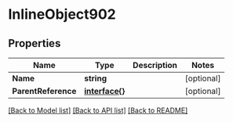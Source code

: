 # InlineObject902

## Properties

Name | Type | Description | Notes
------------ | ------------- | ------------- | -------------
**Name** | **string** |  | [optional] 
**ParentReference** | [**interface{}**](.md) |  | [optional] 

[[Back to Model list]](../README.md#documentation-for-models) [[Back to API list]](../README.md#documentation-for-api-endpoints) [[Back to README]](../README.md)


